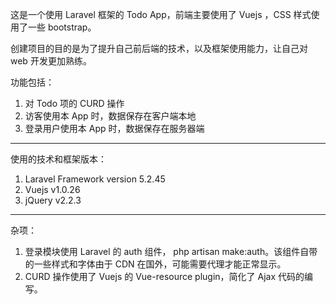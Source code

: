 这是一个使用 Laravel 框架的 Todo App，前端主要使用了 Vuejs ，CSS 样式使用了一些 bootstrap。

创建项目的目的是为了提升自己前后端的技术，以及框架使用能力，让自己对 web 开发更加熟练。

功能包括：
1. 对 Todo 项的 CURD 操作
2. 访客使用本 App 时，数据保存在客户端本地
3. 登录用户使用本 App 时，数据保存在服务器端


--- 

使用的技术和框架版本：

1. Laravel Framework version 5.2.45
2. Vuejs v1.0.26
3. jQuery v2.2.3

--- 

杂项：

1. 登录模块使用 Laravel 的 auth 组件， php artisan make:auth。该组件自带的一些样式和字体由于 CDN 在国外，可能需要代理才能正常显示。
2. CURD 操作使用了 Vuejs 的 Vue-resource plugin，简化了 Ajax 代码的编写。
